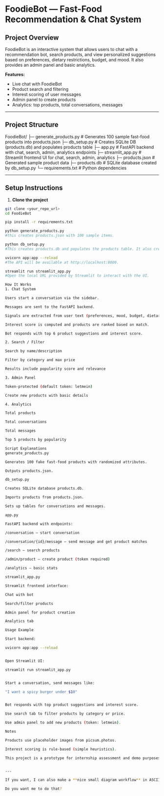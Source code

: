 # FoodieBot — Fast-Food Recommendation & Chat System

## Project Overview
FoodieBot is an interactive system that allows users to chat with a recommendation bot, search products, and view personalized suggestions based on preferences, dietary restrictions, budget, and mood. It also provides an admin panel and basic analytics.

**Features:**
- Live chat with FoodieBot
- Product search and filtering
- Interest scoring of user messages
- Admin panel to create products
- Analytics: top products, total conversations, messages

---

## Project Structure
FoodieBot/
├─ generate_products.py # Generates 100 sample fast-food products into products.json
├─ db_setup.py # Creates SQLite DB (products.db) and populates products table
├─ app.py # FastAPI backend with chat, search, admin, analytics endpoints
├─ streamlit_app.py # Streamlit frontend UI for chat, search, admin, analytics
├─ products.json # Generated sample product data
├─ products.db # SQLite database created by db_setup.py
└─ requirements.txt # Python dependencies

---

## Setup Instructions

1. **Clone the project**  
```bash
git clone <your_repo_url>
cd FoodieBot

pip install -r requirements.txt

python generate_products.py
#this creates products.json with 100 sample items.

python db_setup.py
#This creates products.db and populates the products table. It also creates tables for conversations and messages.

uvicorn app:app --reload
#The API will be available at http://localhost:8000.

streamlit run streamlit_app.py
#Open the local URL provided by Streamlit to interact with the UI.

How It Works
1. Chat System

Users start a conversation via the sidebar.

Messages are sent to the FastAPI backend.

Signals are extracted from user text (preferences, mood, budget, dietary restrictions).

Interest score is computed and products are ranked based on match.

Bot responds with top 6 product suggestions and interest score.

2. Search / Filter

Search by name/description

Filter by category and max price

Results include popularity score and relevance

3. Admin Panel

Token-protected (default token: letmein)

Create new products with basic details

4. Analytics

Total products

Total conversations

Total messages

Top 5 products by popularity

Script Explanations
generate_products.py

Generates 100 fake fast-food products with randomized attributes.

Outputs products.json.

db_setup.py

Creates SQLite database products.db.

Imports products from products.json.

Sets up tables for conversations and messages.

app.py

FastAPI backend with endpoints:

/conversation — start conversation

/conversation/{id}/message — send message and get product matches

/search — search products

/admin/product — create product (token required)

/analytics — basic stats

streamlit_app.py

Streamlit frontend interface:

Chat with bot

Search/filter products

Admin panel for product creation

Analytics tab

Usage Example

Start backend:

uvicorn app:app --reload


Open Streamlit UI:

streamlit run streamlit_app.py


Start a conversation, send messages like:

"I want a spicy burger under $10"


Bot responds with top product suggestions and interest score.

Use search tab to filter products by category or price.

Use admin panel to add new products (token: letmein).

Notes

Products use placeholder images from picsum.photos.

Interest scoring is rule-based (simple heuristics).

This project is a prototype for internship assessment and demo purposes.


---

If you want, I can also make a **nice small diagram workflow** in ASCII or image form that you can directly add into this README to make it more professional for submission.  

Do you want me to do that?
